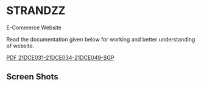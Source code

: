 # STRANDZZ
E-Commerce Website

Read the documentation given below for working and better understanding of website.

[PDF 21DCE031-21DCE034-21DCE049-SGP](https://github.com/Vatsal0313/STRANDZZ/blob/main/SGP.pdf)

## Screen Shots
